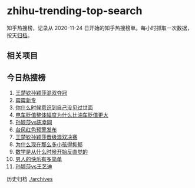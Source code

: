 # zhihu-trending-top-search

知乎热搜榜，记录从 2020-11-24
日开始的知乎热搜榜单。每小时抓取一次数据，按天[归档](./archives)。

## 相关项目

## 今日热搜榜

<!-- BEGIN -->
<!-- 最后更新时间 Sat Oct 04 2025 20:19:03 GMT+0800 (China Standard Time) -->

1. [王楚钦孙颖莎混双夺冠](https://www.zhihu.com/search?q=王楚钦孙颖莎混双夺冠)
1. [霉霉新专](https://www.zhihu.com/search?q=霉霉新专)
1. [你什么时候意识到自己没见过世面](https://www.zhihu.com/search?q=你什么时候意识到自己没见过世面)
1. [电车贬值整体幅度为什么比油车贬值更大](https://www.zhihu.com/search?q=电车贬值整体幅度为什么比油车贬值更大)
1. [孙颖莎vs陈幸同](https://www.zhihu.com/search?q=孙颖莎vs陈幸同)
1. [台风红色预警发布](https://www.zhihu.com/search?q=台风红色预警发布)
1. [王楚钦孙颖莎晋级混双决赛](https://www.zhihu.com/search?q=王楚钦孙颖莎晋级混双决赛)
1. [为什么现在那么多小孩得抑郁](https://www.zhihu.com/search?q=为什么现在那么多小孩得抑郁)
1. [数学是从什么时候开始反直觉的](https://www.zhihu.com/search?q=数学是从什么时候开始反直觉的)
1. [男人的快乐有多简单](https://www.zhihu.com/search?q=男人的快乐有多简单)
1. [孙颖莎vs王艺迪](https://www.zhihu.com/search?q=孙颖莎vs王艺迪)

<!-- END -->

历史归档 [./archives](./archives)
